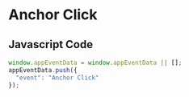 # Anchor Click

### 

## Javascript Code
```js
window.appEventData = window.appEventData || [];
appEventData.push({
  "event": "Anchor Click"
});
```









